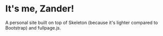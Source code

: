 # It's me, Zander!

A personal site built on top of Skeleton (because it's lighter compared to Bootstrap) and fullpage.js. 
